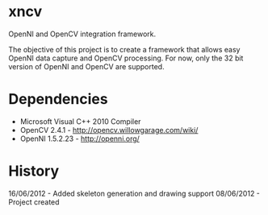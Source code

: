 xncv
====

OpenNI and OpenCV integration framework.

The objective of this project is to create a framework that allows easy OpenNI data capture and OpenCV processing.
For now, only the 32 bit version of OpenNI and OpenCV are supported.

Dependencies
============
* Microsoft Visual C++ 2010 Compiler 
* OpenCV 2.4.1 - http://opencv.willowgarage.com/wiki/
* OpenNI 1.5.2.23 - http://openni.org/

History
=======
16/06/2012 - Added skeleton generation and drawing support
08/06/2012 - Project created
